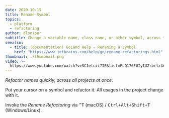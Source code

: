 ```yaml
---
date: 2020-10-15
title: Rename Symbol
topics:
  - platform
  - refactoring
author: dlsniper
subtitle: Change a variable name, class name, or other symbol, across the project.
seealso:
  - title: (documentation) GoLand Help - Renaming a symbol
    href: "https://www.jetbrains.com/help/go/rename-refactorings.html"
thumbnail: ./thumbnail.png
video: >-
  https://www.youtube.com/watch?v=SC1etcii7IE&list=PLQ176FUIyIUZrbrlz4AY1V8VzBJKZyVlW&index=118
---
```


_Refactor names quickly, across all projects at once._

Put your cursor on a symbol and refactor it. All usages in the project change with it.

Invoke the _Rename Refactoring_ via <kbd>^T</kbd> (macOS) / <kbd>Ctrl+Alt+Shift+T</kbd> (Windows/Linux).
